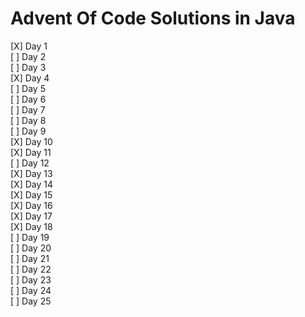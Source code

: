 # Advent Of Code Solutions in Java
[X] Day 1  
[ ] Day 2  
[ ] Day 3  
[X] Day 4  
[ ] Day 5  
[ ] Day 6  
[ ] Day 7  
[ ] Day 8  
[ ] Day 9  
[X] Day 10  
[X] Day 11  
[ ] Day 12  
[X] Day 13  
[X] Day 14  
[X] Day 15  
[X] Day 16  
[X] Day 17  
[X] Day 18  
[ ] Day 19  
[ ] Day 20  
[ ] Day 21  
[ ] Day 22  
[ ] Day 23  
[ ] Day 24  
[ ] Day 25  
